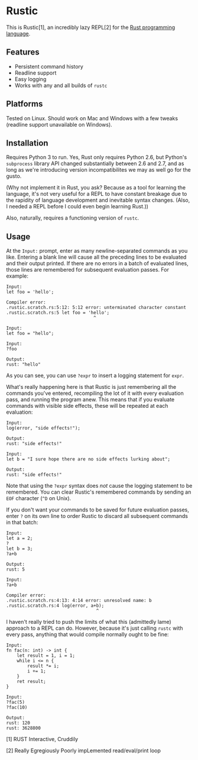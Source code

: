 # Rustic

This is Rustic[1], an incredibly lazy REPL[2] for the [Rust programming language](https://github.com/mozilla/rust).

## Features

 * Persistent command history
 * Readline support
 * Easy logging
 * Works with any and all builds of `rustc`

## Platforms

Tested on Linux. Should work on Mac and Windows with a few tweaks (readline support unavailable on Windows).

## Installation

Requires Python 3 to run. Yes, Rust only requires Python 2.6, but Python's `subprocess` library API changed substantially between 2.6 and 2.7, and as long as we're introducing version incompatibilites we may as well go for the gusto.

(Why not implement it in Rust, you ask? Because as a tool for learning the language, it's not very useful for a REPL to have constant breakage due to the rapidity of language development and inevitable syntax changes. (Also, I needed a REPL before I could even begin learning Rust.))

Also, naturally, requires a functioning version of `rustc`.

## Usage

At the `Input:` prompt, enter as many newline-separated commands as you like. Entering a blank line will cause all the preceding lines to be evaluated and their output printed. If there are no errors in a batch of evaluated lines, those lines are remembered for subsequent evaluation passes. For example:

    Input:
    let foo = 'hello';
    
    Compiler error:
    .rustic.scratch.rs:5:12: 5:12 error: unterminated character constant
    .rustic.scratch.rs:5 let foo = 'hello';
                                     ^
    
    Input:
    let foo = "hello";
    
    Input:
    ?foo
    
    Output:
    rust: "hello"

As you can see, you can use `?expr` to insert a logging statement for `expr`. 

What's really happening here is that Rustic is just remembering all the commands you've entered, recompiling the lot of it with every evaluation pass, and running the program anew. This means that if you evaluate commands with visible side effects, these will be repeated at each evaluation:

    Input:
    log(error, "side effects!");
    
    Output:
    rust: "side effects!"
    
    Input:
    let b = "I sure hope there are no side effects lurking about";
    
    Output:
    rust: "side effects!"

Note that using the `?expr` syntax does *not* cause the logging statement to be remembered. You can clear Rustic's remembered commands by sending an `EOF` character (`^D` on Unix).

If you don't want your commands to be saved for future evaluation passes, enter `?` on its own line to order Rustic to discard all subsequent commands in that batch:

    Input:
    let a = 2;
    ?
    let b = 3;
    ?a+b
    
    Output:
    rust: 5
    
    Input:
    ?a+b
    
    Compiler error:
    .rustic.scratch.rs:4:13: 4:14 error: unresolved name: b
    .rustic.scratch.rs:4 log(error, a+b);
                                      ^

I haven't really tried to push the limits of what this (admittedly lame) approach to a REPL can do. However, because it's just calling `rustc` with every pass, anything that would compile normally ought to be fine:

    Input:
    fn fac(n: int) -> int {
        let result = 1, i = 1;
        while i <= n {
            result *= i;
            i += 1;
        }
        ret result;
    }
    
    Input:
    ?fac(5)
    ?fac(10)
    
    Output:
    rust: 120
    rust: 3628800

[1] RUST Interactive, Cruddily

[2] Really Egregiously Poorly impLemented read/eval/print loop
